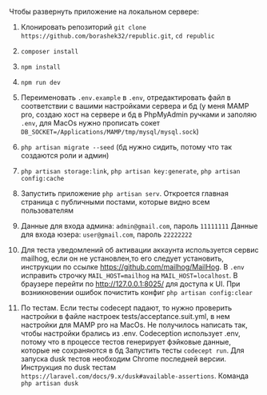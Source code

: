 Чтобы развернуть приложение на локальном сервере:

1. Клонировать репозиторий `git clone https://github.com/borashek32/republic.git`, `cd republic`
2. `composer install`
3. `npm install`
4. `npm run dev`
5. Переименовать `.env.example` в `.env`, отредактировать файл в соответствии с вашими настройками сервера и бд (у меня MAMP pro, создаю хост на сервере и бд в PhpMyAdmin ручками и заполяю `.env`, для MacOs нужно прописать сокет `DB_SOCKET=/Applications/MAMP/tmp/mysql/mysql.sock`)
6. `php artisan migrate --seed` (бд нужно сидить, потому что так создаются роли и админ)
7. `php artisan storage:link`, `php artisan key:generate`, `php artisan config:cache`
8. Запустить приложение `php artisan serv`. Откроется главная страница с публичными постами, которые видно всем пользователям
9. Данные для входа админа: `admin@gmail.com`, пароль `11111111`
   Данные для входа юзера: `user@gmail.com`, пароль `22222222`
10. Для теста уведомлений об активации аккаунта используется сервис mailhog, если он не установлен,то его следует установить, инструкции по ссылке https://github.com/mailhog/MailHog. В `.env` исправить строчку `MAIL_HOST=mailhog` на `MAIL_HOST=localhost`. В браузере перейти по http://127.0.0.1:8025/ для доступа к UI. При возникновении ошибок почистить конфиг `php artisan config:clear`


11. По тестам. 
Если тесты codecept падают, то нужно проверить настройки в файле настроек
tests/acceptance.suit.yml, в нем настройки для MAMP pro на MacOs. Не получилось написать так, чтобы настройки брались из .env. Codeception использует .env, потому что в процессе тестов генерирует фэйковые данные, которые не сохраняются в бд
Запустить тесты `codecept run`.
Для запуска  dusk тестов необходим Chrome последней версии. Инструкция по dusk тестам `https://laravel.com/docs/9.x/dusk#available-assertions`. Команда `php artisan dusk`
